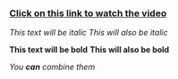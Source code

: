 <h3><a href="https://arturfatkul.github.io/webautomation-4radio-antennas/">Сlick on this link to watch the video</a></h3>
 
 *This text will be italic*
_This will also be italic_

**This text will be bold**
__This will also be bold__

_You **can** combine them_

